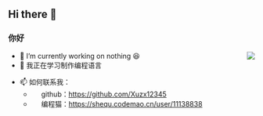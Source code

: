 ## Hi there 👋

### 你好

<div align="left">
<img align="right" src="https://github-readme-stats.vercel.app/api?username=Xuzx12345&show_icons=true&count_private=false&theme=vue-dark" />
</div>

- 🔭 I’m currently working on nothing 😆
- 🌱 我正在学习制作编程语言
<!--
- 👯 I’m looking to collaborate on ...
- 🤔 I’m looking for help with ...
- 💬 Ask me about ...
-->
- 📫 如何联系我：
  - <img src="https://github.com/favicon.ico" height="16px"> github：https://github.com/Xuzx12345
  - <img src="https://shequ.codemao.cn/favicon.ico" height="16px"> 编程猫：https://shequ.codemao.cn/user/11138838
<!--
- 😄 Pronouns: ...
- ⚡ Fun fact: ...
-->

